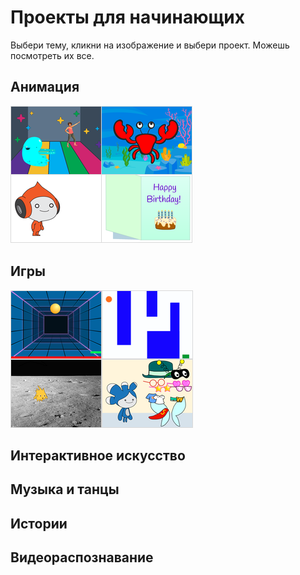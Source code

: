 # Проекты для начинающих

Выбери тему, кликни на изображение и выбери проект. Можешь посмотреть их все.


## Анимация

[<img src="/img/animation.png">](https://scratch.mit.edu/studios/25114239/)

## Игры

[<img src="/img/games.png">](https://scratch.mit.edu/studios/25114210)

## Интерактивное искусство

## Музыка и танцы

## Истории

## Видеораспознавание
